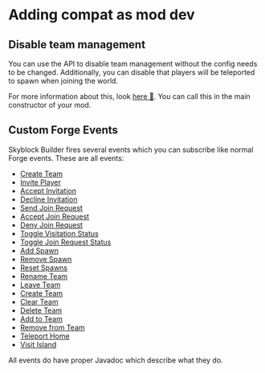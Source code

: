 # Adding compat as mod dev
## Disable team management
You can use the API to disable team management without the config needs to be changed. Additionally, you can disable
that players will be teleported to spawn when joining the world.

For more information about this, look
[here 🔗](https://github.com/ChaoticTrials/SkyblockBuilder/blob/1.19.x/src/main/java/de/melanx/skyblockbuilder/api/SkyblockBuilderAPI.java).
You can call this in the main constructor of your mod.

## Custom Forge Events
Skyblock Builder fires several events which you can subscribe like normal Forge events.
These are all events:

- [Create Team](https://github.com/ChaoticTrials/SkyblockBuilder/blob/1.19.x/src/main/java/de/melanx/skyblockbuilder/events/SkyblockCreateTeamEvent.java)
- [Invite Player](https://github.com/ChaoticTrials/SkyblockBuilder/blob/1.19.x/src/main/java/de/melanx/skyblockbuilder/events/SkyblockInvitationEvent.java#L53)
- [Accept Invitation](https://github.com/ChaoticTrials/SkyblockBuilder/blob/1.19.x/src/main/java/de/melanx/skyblockbuilder/events/SkyblockInvitationEvent.java#L74)
- [Decline Invitation](https://github.com/ChaoticTrials/SkyblockBuilder/blob/1.19.x/src/main/java/de/melanx/skyblockbuilder/events/SkyblockInvitationEvent.java#L84)
- [Send Join Request](https://github.com/ChaoticTrials/SkyblockBuilder/blob/1.19.x/src/main/java/de/melanx/skyblockbuilder/events/SkyblockJoinRequestEvent.java#L51)
- [Accept Join Request](https://github.com/ChaoticTrials/SkyblockBuilder/blob/1.19.x/src/main/java/de/melanx/skyblockbuilder/events/SkyblockJoinRequestEvent.java#L61)
- [Deny Join Request](https://github.com/ChaoticTrials/SkyblockBuilder/blob/1.19.x/src/main/java/de/melanx/skyblockbuilder/events/SkyblockJoinRequestEvent.java#L81)
- [Toggle Visitation Status](https://github.com/ChaoticTrials/SkyblockBuilder/blob/1.19.x/src/main/java/de/melanx/skyblockbuilder/events/SkyblockManageTeamEvent.java#L50)
- [Toggle Join Request Status](https://github.com/ChaoticTrials/SkyblockBuilder/blob/1.19.x/src/main/java/de/melanx/skyblockbuilder/events/SkyblockManageTeamEvent.java#L87)
- [Add Spawn](https://github.com/ChaoticTrials/SkyblockBuilder/blob/1.19.x/src/main/java/de/melanx/skyblockbuilder/events/SkyblockManageTeamEvent.java#L114)
- [Remove Spawn](https://github.com/ChaoticTrials/SkyblockBuilder/blob/1.19.x/src/main/java/de/melanx/skyblockbuilder/events/SkyblockManageTeamEvent.java#L153)
- [Reset Spawns](https://github.com/ChaoticTrials/SkyblockBuilder/blob/1.19.x/src/main/java/de/melanx/skyblockbuilder/events/SkyblockManageTeamEvent.java#L183)
- [Rename Team](https://github.com/ChaoticTrials/SkyblockBuilder/blob/1.19.x/src/main/java/de/melanx/skyblockbuilder/events/SkyblockManageTeamEvent.java#L193)
- [Leave Team](https://github.com/ChaoticTrials/SkyblockBuilder/blob/1.19.x/src/main/java/de/melanx/skyblockbuilder/events/SkyblockManageTeamEvent.java#L222)
- [Create Team](https://github.com/ChaoticTrials/SkyblockBuilder/blob/1.19.x/src/main/java/de/melanx/skyblockbuilder/events/SkyblockOpManageEvent.java#L84)
- [Clear Team](https://github.com/ChaoticTrials/SkyblockBuilder/blob/1.19.x/src/main/java/de/melanx/skyblockbuilder/events/SkyblockOpManageEvent.java#L64)
- [Delete Team](https://github.com/ChaoticTrials/SkyblockBuilder/blob/1.19.x/src/main/java/de/melanx/skyblockbuilder/events/SkyblockOpManageEvent.java#L44)
- [Add to Team](https://github.com/ChaoticTrials/SkyblockBuilder/blob/1.19.x/src/main/java/de/melanx/skyblockbuilder/events/SkyblockOpManageEvent.java#L122)
- [Remove from Team](https://github.com/ChaoticTrials/SkyblockBuilder/blob/1.19.x/src/main/java/de/melanx/skyblockbuilder/events/SkyblockOpManageEvent.java#L153)
- [Teleport Home](https://github.com/ChaoticTrials/SkyblockBuilder/blob/1.19.x/src/main/java/de/melanx/skyblockbuilder/events/SkyblockTeleportHomeEvent.java)
- [Visit Island](https://github.com/MelanX/SkyblockBuilder/blob/1.19.x/src/main/java/de/melanx/skyblockbuilder/events/SkyblockVisitEvent.java)

All events do have proper Javadoc which describe what they do.